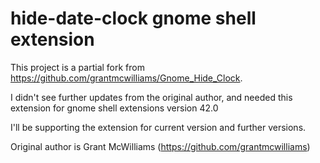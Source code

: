# hide-date-clock gnome shell extension

This project is a partial fork from https://github.com/grantmcwilliams/Gnome_Hide_Clock.

I didn't see further updates from the original author, and needed this extension
for gnome shell extensions version 42.0

I'll be supporting the extension for current version and further versions.

Original author is Grant McWilliams (https://github.com/grantmcwilliams)
